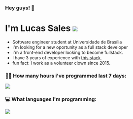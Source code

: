 ### Hey guys! 👋  

# I'm Lucas Sales     <a align="left" href="https://www.linkedin.com/in/luxsales" target="_blank"><img src="https://img.shields.io/badge/linkedin%20-%230077B5.svg?&style=for-the-badge&logo=linkedin&logoColor=white"/></a>

- Software engineer student at Universidade de Brasília
- I'm looking for a new oportunity as a full stack developer
- I'm a front-end developer looking to become fullstack.
- I have 3 years of experience with <a href="https://stackshare.io/lux-sales/my-stack/main" target="_blank">this stack<a/>.
- fun fact: I work as a volunteer clown since 2015.
 
 
 
### 🧑‍💻  How many hours i've programmed last 7 days:
 
 <img src="https://wakatime.com/share/@Lux_sales/32dde81c-b4a3-4de1-b381-e3a3882dea75.svg"></img>

### 💻 What languages i'm programming:

<img src="https://wakatime.com/share/@Lux_sales/d86bc2d9-04fa-41bc-a3f0-f15baaa499ef.svg"></img>
